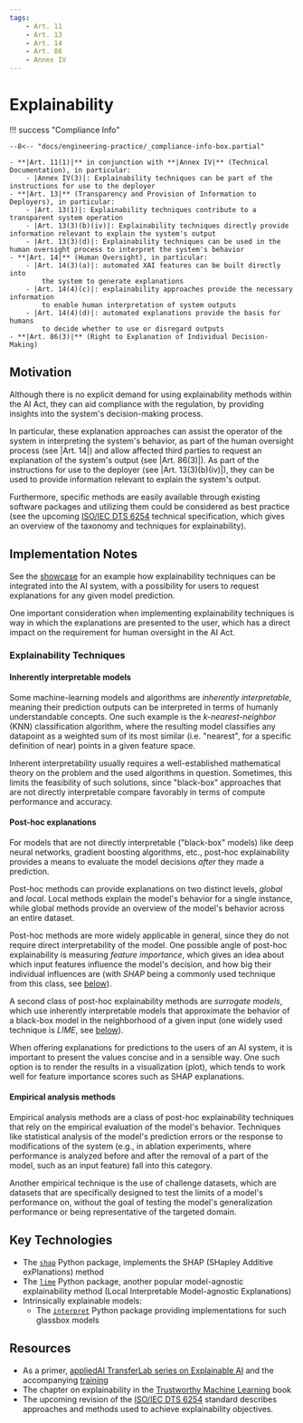 ```yaml
---
tags:
    - Art. 11
    - Art. 13
    - Art. 14
    - Art. 86
    - Annex IV
---
```


# Explainability

!!! success "Compliance Info"

    --8<-- "docs/engineering-practice/_compliance-info-box.partial"

    - **|Art. 11(1)|** in conjunction with **|Annex IV|** (Technical Documentation), in particular:
        - |Annex IV(3)|: Explainability techniques can be part of the instructions for use to the deployer
    - **|Art. 13|** (Transparency and Provision of Information to Deployers), in particular:
        - |Art. 13(1)|: Explainability techniques contribute to a transparent system operation
        - |Art. 13(3)(b)(iv)|: Explainability techniques directly provide information relevant to explain the system's output
        - |Art. 13(3)(d)|: Explainability techniques can be used in the human oversight process to interpret the system's behavior
    - **|Art. 14|** (Human Oversight), in particular:
        - |Art. 14(3)(a)|: automated XAI features can be built directly into
            the system to generate explanations
        - |Art. 14(4)(c)|: explainability approaches provide the necessary information
            to enable human interpretation of system outputs
        - |Art. 14(4)(d)|: automated explanations provide the basis for humans
            to decide whether to use or disregard outputs
    - **|Art. 86(3)|** (Right to Explanation of Individual Decision-Making)

## Motivation

Although there is no explicit demand for using explainability methods within the AI Act, they can aid compliance with the regulation, by providing insights into the system's decision-making process.

In particular, these explanation approaches can assist the operator of the system in interpreting the system's behavior, as part of the human oversight process (see |Art. 14|) and allow affected third parties to request an explanation of the system's output (see |Art. 86(3)|).
As part of the instructions for use to the deployer (see |Art. 13(3)(b)(iv)|), they can be used to provide information relevant to explain the system's output.

Furthermore, specific methods are easily available through existing software packages and utilizing them could be considered as best practice (see the upcoming [ISO/IEC DTS 6254](#iso6254) technical specification, which gives an overview of the taxonomy and techniques for explainability).

## Implementation Notes

See the [showcase](../showcase/implementation-notes/explainability.md) for an example how explainability techniques can be integrated into the AI system, with a possibility for users to request explanations for any given model prediction.

One important consideration when implementing explainability techniques is way in which the explanations are presented to the user, which has a direct impact on the requirement for human oversight in the AI Act.

### Explainability Techniques

#### Inherently interpretable models

Some machine-learning models and algorithms are _inherently interpretable_, meaning their prediction outputs can be interpreted in terms of humanly understandable concepts.
One such example is the _k-nearest-neighbor_ (KNN) classification algorithm, where the resulting model classifies any datapoint as a weighted sum of its most similar (i.e. "nearest", for a specific definition of near) points in a given feature space.

Inherent interpretability usually requires a well-established mathematical theory on the problem and the used algorithms in question.
Sometimes, this limits the feasibility of such solutions, since "black-box" approaches that are not directly interpretable compare favorably in terms of compute performance and accuracy.

#### Post-hoc explanations

For models that are not directly interpretable ("black-box" models) like deep neural networks, gradient boosting algorithms, etc., post-hoc explainability provides a means to evaluate the model decisions _after_ they made a prediction.

Post-hoc methods can provide explanations on two distinct levels, _global_ and _local_.
Local methods explain the model's behavior for a single instance, while global methods provide an overview of the model's behavior across an entire dataset.

Post-hoc methods are more widely applicable in general, since they do not require direct interpretability of the model.
One possible angle of post-hoc explainability is measuring _feature importance_, which gives an idea about which input features influence the model's decision, and how big their individual influences are (with _SHAP_ being a commonly used technique from this class, see [below](#key-technologies)).

A second class of post-hoc explainability methods are _surrogate models_, which use inherently interpretable models that approximate the behavior of a black-box model in the neighborhood of a given input (one widely used technique is _LIME_, see [below](#key-technologies)).

When offering explanations for predictions to the users of an AI system, it is important to present the values concise and in a sensible way.
One such option is to render the results in a visualization (plot), which tends to work well for feature importance scores such as SHAP explanations.

#### Empirical analysis methods

Empirical analysis methods are a class of post-hoc explainability techniques that rely on the empirical evaluation of the model's behavior.
Techniques like statistical analysis of the model's prediction errors or the response to modifications of the system (e.g., in ablation experiments, where performance is analyzed before and after the removal of a part of the model, such as an input feature) fall into this category.

Another empirical technique is the use of challenge datasets, which are datasets that are specifically designed to test the limits of a model's performance on, without the goal of testing the model's generalization performance or being representative of the targeted domain.

## Key Technologies

-   The [`shap`](https://shap.readthedocs.io/en/latest/) Python package, implements the SHAP (SHapley Additive exPlanations) method
-   The [`lime`](https://lime-ml.readthedocs.io/en/latest/index.html) Python package, another popular model-agnostic explainability method (Local Interpretable Model-agnostic Explanations)
-   Intrinsically explainable models:
    -   The [`interpret`](https://interpret.ml/) Python package providing implementations for such glassbox models

## Resources

-   As a primer, [appliedAI TransferLab series on Explainable AI](https://transferlab.ai/series/explainable-ai/)
    and the accompanying [training](https://github.com/aai-institute/tfl-training-explainable-ai)
-   The chapter on explainability in the [Trustworthy Machine Learning](https://trustworthyml.io/) book
-   <a name="iso6254"></a> The upcoming revision of the [ISO/IEC DTS 6254](https://www.iso.org/standard/82148.html) standard describes approaches and methods used to achieve explainability objectives.
